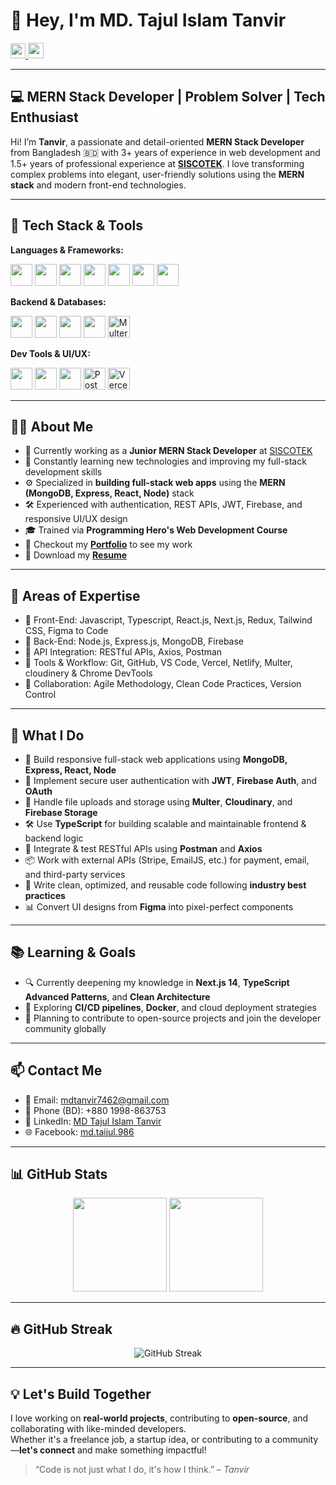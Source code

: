 # 👋 Hey, I'm **MD. Tajul Islam Tanvir**

<a href='https://www.linkedin.com/in/md-tajul-islam-tanvir-531682278/' target="_blank">
  <img src="https://raw.githubusercontent.com/rahul-jha98/rahul-jha98/561d474902b59c7429ec22bb73e225696c27b202/assets/linkedin.svg" height="24px" />
</a>
<a href="https://www.facebook.com/md.taijul.986/" target="_blank">
  <img src="https://img.icons8.com/color/48/facebook-new.png" height="25" />
</a>


---

## 💻 MERN Stack Developer | Problem Solver | Tech Enthusiast

Hi! I’m **Tanvir**, a passionate and detail-oriented **MERN Stack Developer** from Bangladesh 🇧🇩 with 3+ years of experience in web development and 1.5+ years of professional experience at **[SISCOTEK](https://siscotek.com/)**. I love transforming complex problems into elegant, user-friendly solutions using the **MERN stack** and modern front-end technologies.

---

## 🔧 Tech Stack & Tools

**Languages & Frameworks:**

<p align="left">
  <img src="https://cdn.jsdelivr.net/gh/devicons/devicon/icons/html5/html5-original.svg" height="35" />
  <img src="https://cdn.jsdelivr.net/gh/devicons/devicon/icons/css3/css3-original.svg" height="35" />
  <img src="https://cdn.jsdelivr.net/gh/devicons/devicon/icons/javascript/javascript-original.svg" height="35" />
  <img src="https://cdn.jsdelivr.net/gh/devicons/devicon/icons/typescript/typescript-original.svg" height="35" />
  <img src="https://cdn.jsdelivr.net/gh/devicons/devicon/icons/react/react-original.svg" height="35" />
  <img src="https://cdn.jsdelivr.net/gh/devicons/devicon/icons/nextjs/nextjs-original.svg" height="35" />
  <img src="https://cdn.jsdelivr.net/gh/devicons/devicon/icons/redux/redux-original.svg" height="35" />
</p>

**Backend & Databases:**

<p align="left">
  <img src="https://cdn.jsdelivr.net/gh/devicons/devicon/icons/nodejs/nodejs-original.svg" height="35" />
  <img src="https://cdn.jsdelivr.net/gh/devicons/devicon/icons/express/express-original.svg" height="35" />
  <img src="https://cdn.jsdelivr.net/gh/devicons/devicon/icons/mongodb/mongodb-original.svg" height="35" />
  <img src="https://cdn.jsdelivr.net/gh/devicons/devicon/icons/firebase/firebase-plain.svg" height="35" />
  <img src="https://img.icons8.com/external-tal-revivo-color-tal-revivo/48/external-multer-a-node-js-middleware-for-handling-multipart--form-data-logo-color-tal-revivo.png" height="35" title="Multer" />
</p>

**Dev Tools & UI/UX:**

<p align="left">
  <img src="https://cdn.jsdelivr.net/gh/devicons/devicon/icons/git/git-original.svg" height="35" />
  <img src="https://cdn.jsdelivr.net/gh/devicons/devicon/icons/github/github-original.svg" height="35" />
  <img src="https://cdn.jsdelivr.net/gh/devicons/devicon/icons/figma/figma-original.svg" height="35" />
  <img src="https://img.icons8.com/external-tal-revivo-color-tal-revivo/48/external-postman-is-the-only-complete-api-development-environment-logo-color-tal-revivo.png" height="35" title="Postman" />
  <img src="https://img.icons8.com/fluency/48/000000/vercel.png" height="35" title="Vercel" />
</p>

---


## 👨‍💻 About Me

- 🔭 Currently working as a **Junior MERN Stack Developer** at [SISCOTEK](https://siscotek.com/)
- 🌱 Constantly learning new technologies and improving my full-stack development skills
- ⚙️ Specialized in **building full-stack web apps** using the **MERN (MongoDB, Express, React, Node)** stack
- 🛠 Experienced with authentication, REST APIs, JWT, Firebase, and responsive UI/UX design
- 🎓 Trained via **Programming Hero's Web Development Course**
- 💼 Checkout my **[Portfolio](https://tanvir3.vercel.app/)** to see my work
- 🧾 Download my **[Resume](https://drive.google.com/file/d/1f8eXEB7NzP9-uXosEdq_yUnbS49pBCjj/view?usp=drive_link)**

---

## 🧠 Areas of Expertise

- 🔹 Front-End: Javascript, Typescript, React.js, Next.js, Redux, Tailwind CSS, Figma to Code
- 🔹 Back-End: Node.js, Express.js, MongoDB, Firebase
- 🔹 API Integration: RESTful APIs, Axios, Postman
- 🔹 Tools & Workflow: Git, GitHub, VS Code, Vercel, Netlify, Multer, cloudinery & Chrome DevTools
- 🔹 Collaboration: Agile Methodology, Clean Code Practices, Version Control

---

## 🧠 What I Do

- 🚀 Build responsive full-stack web applications using **MongoDB, Express, React, Node**
- 🔐 Implement secure user authentication with **JWT**, **Firebase Auth**, and **OAuth**
- 📁 Handle file uploads and storage using **Multer**, **Cloudinary**, and **Firebase Storage**
- 🛠 Use **TypeScript** for building scalable and maintainable frontend & backend logic
- 🧪 Integrate & test RESTful APIs using **Postman** and **Axios**
- 📦 Work with external APIs (Stripe, EmailJS, etc.) for payment, email, and third-party services
- 🧰 Write clean, optimized, and reusable code following **industry best practices**
- 📊 Convert UI designs from **Figma** into pixel-perfect components

---

## 📚 Learning & Goals

- 🔍 Currently deepening my knowledge in **Next.js 14**, **TypeScript Advanced Patterns**, and **Clean Architecture**
- 🔄 Exploring **CI/CD pipelines**, **Docker**, and cloud deployment strategies
- 🧩 Planning to contribute to open-source projects and join the developer community globally

---
## 📫 Contact Me

- 📧 Email: [mdtanvir7462@gmail.com](mailto:mdtanvir7462@gmail.com)
- 📱 Phone (BD): +880 1998-863753
- 💬 LinkedIn: [MD Tajul Islam Tanvir](https://www.linkedin.com/in/md-tajul-islam-tanvir-531682278/)
- 🌐 Facebook: [md.taijul.986](https://www.facebook.com/md.taijul.986/)

---

## 📊 GitHub Stats

<div align="center">
  <img src="https://github-readme-stats.vercel.app/api?username=MD-TANVIR7462&show_icons=true&theme=github_dark" height="150px" />
  <img src="https://github-readme-stats.vercel.app/api/top-langs/?username=MD-TANVIR7462&layout=compact&theme=github_dark&langs_count=6" height="150px"/>
</div>

---

## 🔥 GitHub Streak

<p align="center">
  <img src="https://streak-stats.demolab.com?user=MD-TANVIR7462&theme=dark&date_format=M%20j%5B%2C%20Y%5D" alt="GitHub Streak" />
</p>

---

## 💡 Let's Build Together

I love working on **real-world projects**, contributing to **open-source**, and collaborating with like-minded developers.  
Whether it's a freelance job, a startup idea, or contributing to a community—**let's connect** and make something impactful!

> “Code is not just what I do, it's how I think.” – *Tanvir*
